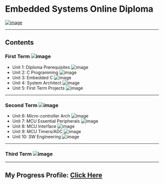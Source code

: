 # Embedded Systems Online Diploma

[![image](https://drive.google.com/uc?export=view&id=1Bcpl5OGMCVsqHlF52MFKXuOHNEaKHi92)](https://www.learn-in-depth.com/online-diploma/ahmed.mohamed.eng.25@gmail.com)

---

## Contents

### First Term ![image](https://progress-bar.dev/80/?title=In_Progress&color=ff00ff)

- Unit 1: Diploma Prerequisites ![image](https://progress-bar.dev/100/?title=No_Assignments&color=bababa)
- Unit 2: C Programming ![image](https://progress-bar.dev/100/)
- Unit 3: Embedded C ![image](https://progress-bar.dev/100/)
- Unit 4: System Architect ![image](https://progress-bar.dev/50/)
- Unit 5: First Term Projects ![image](https://progress-bar.dev/50/)

---

### Second Term ![image](https://progress-bar.dev/0/?title=In_Progress&color=ff00ff)
- Unit 6:  Micro-controller Arch ![image](https://progress-bar.dev/0/)
- Unit 7:  MCU Essential Peripherals ![image](https://progress-bar.dev/0/)
- Unit 8:  MCU Interface ![image](https://progress-bar.dev/0/)
- Unit 9:  MCU Timers/ADC ![image](https://progress-bar.dev/0/)
- Unit 10: SW Engineering ![image](https://progress-bar.dev/0/)
---

### Third Term ![image](https://progress-bar.dev/0/?title=In_Progress&color=ff00ff)

---

<!-- ## Overall progress ![image](https://progress-bar.dev/1/?scale=3&title=Terms&suffix=&width=230&color=aa00ff) -->

<!-- --- -->

## My Progress Profile: [Click Here](https://www.learn-in-depth.com/online-diploma/ahmed.mohamed.eng.25@gmail.com)

